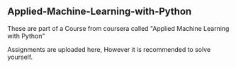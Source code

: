 ## Applied-Machine-Learning-with-Python

These are part of a Course from coursera called "Applied Machine Learning with Python"

Assignments are uploaded here, However it is recommended to solve yourself.
